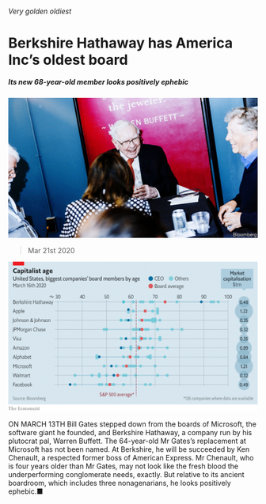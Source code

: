 ###### Very golden oldiest

# Berkshire Hathaway has America Inc’s oldest board 

##### Its new 68-year-old member looks positively ephebic 

![image](images/20200321_WBP502.jpg) 

> Mar 21st 2020 

![image](images/20200321_WBC773.png) 


ON MARCH 13TH Bill Gates stepped down from the boards of Microsoft, the software giant he founded, and Berkshire Hathaway, a company run by his plutocrat pal, Warren Buffett. The 64-year-old Mr Gates’s replacement at Microsoft has not been named. At Berkshire, he will be succeeded by Ken Chenault, a respected former boss of American Express. Mr Chenault, who is four years older than Mr Gates, may not look like the fresh blood the underperforming conglomerate needs, exactly. But relative to its ancient boardroom, which includes three nonagenarians, he looks positively ephebic.■


